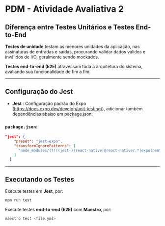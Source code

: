 # PDM - Atividade Avaliativa 2

## Diferença entre Testes Unitários e Testes End-to-End  

**Testes de unidade** testam as menores unidades da aplicação, nas assinaturas de entradas e saídas, procurando validar dados válidos e inválidos de I/O, geralmente sendo mockados.  

**Testes end-to-end (E2E)** atravessam toda a arquitetura do sistema, avaliando sua funcionalidade de fim a fim.  

---

## Configuração do Jest  

- **Jest** : Configuração padrão do Expo (https://docs.expo.dev/develop/unit-testing/), adicionar também dependências abaixo em package.json:  

### `package.json`:  

```json
"jest": {
    "preset": "jest-expo",
    "transformIgnorePatterns": [
      "node_modules/(?!((jest-)?react-native|@react-native/.*|expo(nent)?|@expo(nent)?/.*|@expo-google-fonts/.*|react-navigation|@react-navigation/.*|@sentry/react-native|native-base|react-native-svg|firebase|@firebase/.*))"
    ]
  }
```

---

## Executando os Testes  

Execute testes em **Jest**, por:  

```sh
npm run test
```

Execute testes **end-to-end (E2E)** com **Maestro**, por:  

```sh
maestro test <file.yml>
```


